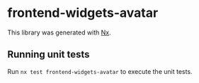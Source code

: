 # frontend-widgets-avatar

This library was generated with [Nx](https://nx.dev).

## Running unit tests

Run `nx test frontend-widgets-avatar` to execute the unit tests.
